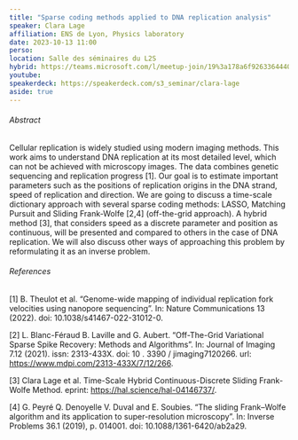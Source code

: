 ```yaml
---
title: "Sparse coding methods applied to DNA replication analysis"
speaker: Clara Lage
affiliation: ENS de Lyon, Physics laboratory
date: 2023-10-13 11:00
perso:
location: Salle des séminaires du L2S
hybrid: https://teams.microsoft.com/l/meetup-join/19%3a178a6f926336444088eb120e42476f36%40thread.tacv2/1695118538320?context=%7b%22Tid%22%3a%2261f3e3b8-9b52-433a-a4eb-c67334ce54d5%22%2c%22Oid%22%3a%224d6c63a8-7eae-4099-804e-68bcb968bec0%22%7d
youtube: 
speakerdeck: https://speakerdeck.com/s3_seminar/clara-lage
aside: true
---
```


<div style="text-align:center">
<script defer class="speakerdeck-embed" data-id="cc220856bbbc4fa3b31854f95ea0766f" data-ratio="1.33333333333333" src="//speakerdeck.com/assets/embed.js"></script>
</div>


###### Abstract

Cellular replication is widely studied using modern imaging methods.
This work aims to understand DNA replication at its most detailed level, which can not be achieved with microscopy images.
The data combines genetic sequencing and replication progress [1].
Our goal is to estimate important parameters such as the positions of replication origins in the DNA strand, speed of replication and direction.
We are going to discuss a time-scale dictionary approach with several sparse coding methods: LASSO, Matching Pursuit and Sliding Frank-Wolfe [2,4] (off-the-grid approach).
A hybrid method [3], that considers speed as a discrete parameter and position as continuous, will be presented and compared to others in the case of DNA replication.
We will also discuss other ways of approaching this problem by reformulating it as an inverse problem.

###### References

[1] B. Theulot et al. “Genome-wide mapping of individual replication fork velocities using nanopore sequencing”. In: Nature Communications 13 (2022). doi: 10.1038/s41467-022-31012-0.

[2] L. Blanc-Féraud B. Laville and G. Aubert. “Off-The-Grid Variational Sparse Spike Recovery: Methods and Algorithms”. In: Journal of Imaging 7.12 (2021). issn: 2313-433X. doi: 10 . 3390 / jimaging7120266. url: https://www.mdpi.com/2313-433X/7/12/266.

[3] Clara Lage et al. Time-Scale Hybrid Continuous-Discrete Sliding Frank-Wolfe Method. eprint: https://hal.science/hal-04146737/.

[4] G. Peyré Q. Denoyelle V. Duval and E. Soubies. “The sliding Frank–Wolfe algorithm and its application to super-resolution microscopy”. In: Inverse Problems 36.1 (2019), p. 014001. doi: 10.1088/1361-6420/ab2a29.
